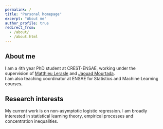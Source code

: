 ```yaml
---
permalink: /
title: "Personal homepage"
excerpt: "About me"
author_profile: true
redirect_from: 
  - /about/
  - /about.html
---
```


## About me
I am a 4th year PhD student at CREST-ENSAE, working under the supervision of [Matthieu Lerasle](http://lerasle.perso.math.cnrs.fr/index.html) and [Jaouad Mourtada](https://jaouadmourtada.github.io).  
I am also teaching coordinator at ENSAE for Statistics and Machine Learning courses.

## Research interests
My current work is on non-asymptotic logistic regression. I am broadly interested in statistical learning theory, empirical processes and concentration inequalities.

